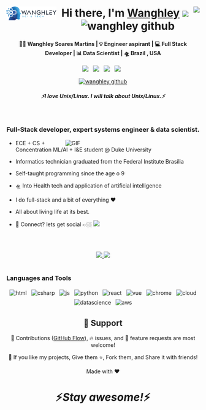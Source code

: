 <div align="center">
<img align="left" width="130px" alt="GIF" src="logo.png" />
   <h1>Hi there, I'm <a href="https://wanghley.com">Wanghley</a>
      <img src="https://pronoun.cyou/x/y?subject=He&object=Him&height=20" align="right"><img src="https://media.giphy.com/media/hvRJCLFzcasrR4ia7z/giphy.gif" width="25px">
      <img alt="wanghley github" src="https://komarev.com/ghpvc/?username=wanghley&label=👥+visitor&color=blue">
   </h1> 
</div>


<div align="center">
<h4> 👨🏽 Wanghley Soares Martins | 💡 Engineer aspirant | 💻 Full Stack Developer | 📊 Data Scientist | 🛸 Brazil , USA </h4>
</div>
<p align='center'>
  <a href="https://wanghley.com"><img height="30" src="https://img.shields.io/badge/website-000000?style=for-the-badge&logo=About.me&logoColor=white"></a>&nbsp;&nbsp;
   <a href="https://www.linkedin.com/in/wanghley/"><img height="30" src="https://img.shields.io/badge/LinkedIn-0077B5?style=for-the-badge&logo=linkedin&logoColor=white"></a>&nbsp;&nbsp;
<a href="https://instagram.com/wanghley"><img height="30" src="https://img.shields.io/badge/Instagram-E4405F?style=for-the-badge&logo=instagram&logoColor=white"></a>&nbsp;&nbsp;
<a href="https://wanghley.medium.com/"><img height="30" src="https://img.shields.io/badge/Medium-12100E?style=for-the-badge&logo=medium&logoColor=white"></a>&nbsp;&nbsp;
 </p>



<p align="center">
<a href="https://visitor-badge.glitch.me/badge?page_id=wanghley.wanghley"> <img alt="wanghley github" src="https://komarev.com/ghpvc/?username=wanghley&label=👥+visitors&color=blue"> </a>
 </p>
 
 <h5 align="center">
   <i>⚡️I love Unix/Linux. I will talk about Unix/Linux.⚡️</i>
  </h5>
 
 
<br />
<p align="center">
  <h3>Full-Stack developer, expert systems engineer & data scientist.</h3>
</p>
<img align="right" width="350px" alt="GIF" src="https://media.giphy.com/media/l41lJ8ywG1ncm9FXW/giphy.gif" />

 - ECE + CS + Concentration ML/AI + I&E student @ Duke University
 
 - Informatics technician graduated from the Federal Institute Brasília 
   
 - Self-taught programming since the age o 9

 - 🛸 Into Health tech and application of artificial intelligence
 
 - I do full-stack and a bit of everything :heart:
 
 - All about living life at its best.
 
 - 💬 Connect? lets get social 👉🏼 [<img src="https://img.shields.io/badge/Instagram-E4405F?style=for-the-badge&logo=instagram&logoColor=white" height=20>](https://instagram.com/wanghley)

<!--  -->
 <br /><br />

<div align="center">
<a href="https://github.com/wanghley">
   <img height="160em" src="https://github-readme-streak-stats.herokuapp.com/?user=wanghley&theme=dark&hide_border=true"/>
   <img height="160em" src="https://github-readme-stats.vercel.app/api/top-langs/?username=wanghley&layout=compact&langs_count=5&theme=dark&count_private=true"/>
   <!--&exclude_repo=references-->
</a>
</div>

<br />

### Languages and Tools

<p align="center">
  <!-- For more icons please follow  https://github.com/MikeCodesDotNET/ColoredBadges -->
  <img src="https://img.shields.io/badge/Python-FFD43B?style=for-the-badge&logo=python&logoColor=blue" alt="html" style="vertical-align:top; margin:4px">    
  <img src="https://img.shields.io/badge/C%2B%2B-00599C?style=for-the-badge&logo=c%2B%2B&logoColor=white" alt="csharp" style="vertical-align:top; margin:4px">
  <img src="https://img.shields.io/badge/React-20232A?style=for-the-badge&logo=react&logoColor=61DAFB" alt="js" style="vertical-align:top; margin:4px">
  <img src="https://img.shields.io/badge/Qt-41CD52?style=for-the-badge&logo=qt&logoColor=white" alt="python" style="vertical-align:top; margin:4px">
  <img src="https://img.shields.io/badge/R-276DC3?style=for-the-badge&logo=r&logoColor=white" alt="react" style="vertical-align:top; margin:4px">
  <img src="https://img.shields.io/badge/Figma-F24E1E?style=for-the-badge&logo=figma&logoColor=white" alt="vue" style="vertical-align:top; margin:4px">
  <img src="https://img.shields.io/badge/Node.js-339933?style=for-the-badge&logo=nodedotjs&logoColor=white" alt="chrome" style="vertical-align:top; margin:4px">
  <img src="https://img.shields.io/badge/CSS3-1572B6?style=for-the-badge&logo=css3&logoColor=white" alt="cloud" style="vertical-align:top; margin:4px">
  <img src="https://img.shields.io/badge/HTML5-E34F26?style=for-the-badge&logo=html5&logoColor=white" alt="datascience" style="vertical-align:top; margin:4px">
  <img src="https://img.shields.io/badge/JavaScript-323330?style=for-the-badge&logo=javascript&logoColor=F7DF1E" alt="aws" style="vertical-align:top; margin:4px">
</p>

<!--
### - Blogs 🌱
-->
<!--
<p align="center">
  <a href="https://dev.to/hemant">
    <img src="https://raw.githubusercontent.com/8bithemant/8bithemant/master/svg/blogs/devto.svg"> 
  </a>
</p>
-->



 <!-- ### - What i do


<br />

<p align="center">
   <img src="https://media.giphy.com/media/f9XgHHnPnDjOF1hWpl/giphy.gif" />
   </p>
   
   
<br /> -->

<h2 align="center">🤝 Support</h2>

<p align="center">🎀 Contributions (<a href="https://guides.github.com/introduction/flow" title="GitHub flow">GitHub Flow</a>), 🔥 issues, and 🥮 feature requests are most welcome!</p>

<p align="center">💙 If you like my projects, Give them ⭐, Fork them, and Share it with friends!</p>
</p>
<p align="center">Made with ❤️</p>

<h1 align='center'>⚡️<i>Stay awesome!</i>⚡️</h1>

<!--
<p align="center">
        <img src="https://raw.githubusercontent.com/mayhemantt/mayhemantt/Update/svg/Bottom.svg" alt="Github Stats" />
</p>
-->

